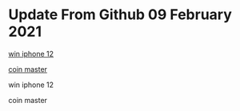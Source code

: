 # Update From Github 09 February 2021

[win iphone 12](https://apple.breezyclothingco.com)

[coin master](https://1coinmasterofficial.blogspot.com)
      
win iphone 12

coin master
